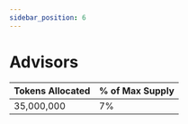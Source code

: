 ```yaml
---
sidebar_position: 6
---
```


# Advisors

| Tokens Allocated | % of Max Supply |
| ---------------- | --------------- |
| 35,000,000       | 7%              |
